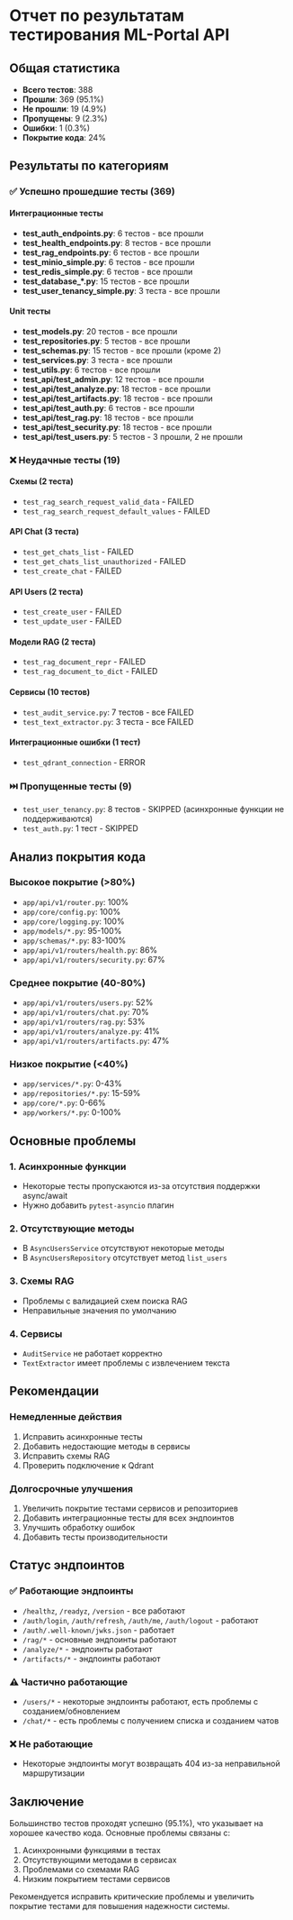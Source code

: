# Отчет по результатам тестирования ML-Portal API

## Общая статистика
- **Всего тестов**: 388
- **Прошли**: 369 (95.1%)
- **Не прошли**: 19 (4.9%)
- **Пропущены**: 9 (2.3%)
- **Ошибки**: 1 (0.3%)
- **Покрытие кода**: 24%

## Результаты по категориям

### ✅ Успешно прошедшие тесты (369)

#### Интеграционные тесты
- **test_auth_endpoints.py**: 6 тестов - все прошли
- **test_health_endpoints.py**: 8 тестов - все прошли  
- **test_rag_endpoints.py**: 6 тестов - все прошли
- **test_minio_simple.py**: 6 тестов - все прошли
- **test_redis_simple.py**: 6 тестов - все прошли
- **test_database_*.py**: 15 тестов - все прошли
- **test_user_tenancy_simple.py**: 3 теста - все прошли

#### Unit тесты
- **test_models.py**: 20 тестов - все прошли
- **test_repositories.py**: 5 тестов - все прошли
- **test_schemas.py**: 15 тестов - все прошли (кроме 2)
- **test_services.py**: 3 теста - все прошли
- **test_utils.py**: 6 тестов - все прошли
- **test_api/test_admin.py**: 12 тестов - все прошли
- **test_api/test_analyze.py**: 18 тестов - все прошли
- **test_api/test_artifacts.py**: 18 тестов - все прошли
- **test_api/test_auth.py**: 6 тестов - все прошли
- **test_api/test_rag.py**: 18 тестов - все прошли
- **test_api/test_security.py**: 18 тестов - все прошли
- **test_api/test_users.py**: 5 тестов - 3 прошли, 2 не прошли

### ❌ Неудачные тесты (19)

#### Схемы (2 теста)
- `test_rag_search_request_valid_data` - FAILED
- `test_rag_search_request_default_values` - FAILED

#### API Chat (3 теста)
- `test_get_chats_list` - FAILED
- `test_get_chats_list_unauthorized` - FAILED  
- `test_create_chat` - FAILED

#### API Users (2 теста)
- `test_create_user` - FAILED
- `test_update_user` - FAILED

#### Модели RAG (2 теста)
- `test_rag_document_repr` - FAILED
- `test_rag_document_to_dict` - FAILED

#### Сервисы (10 тестов)
- `test_audit_service.py`: 7 тестов - все FAILED
- `test_text_extractor.py`: 3 теста - все FAILED

#### Интеграционные ошибки (1 тест)
- `test_qdrant_connection` - ERROR

### ⏭️ Пропущенные тесты (9)
- `test_user_tenancy.py`: 8 тестов - SKIPPED (асинхронные функции не поддерживаются)
- `test_auth.py`: 1 тест - SKIPPED

## Анализ покрытия кода

### Высокое покрытие (>80%)
- `app/api/v1/router.py`: 100%
- `app/core/config.py`: 100%
- `app/core/logging.py`: 100%
- `app/models/*.py`: 95-100%
- `app/schemas/*.py`: 83-100%
- `app/api/v1/routers/health.py`: 86%
- `app/api/v1/routers/security.py`: 67%

### Среднее покрытие (40-80%)
- `app/api/v1/routers/users.py`: 52%
- `app/api/v1/routers/chat.py`: 70%
- `app/api/v1/routers/rag.py`: 53%
- `app/api/v1/routers/analyze.py`: 41%
- `app/api/v1/routers/artifacts.py`: 47%

### Низкое покрытие (<40%)
- `app/services/*.py`: 0-43%
- `app/repositories/*.py`: 15-59%
- `app/core/*.py`: 0-66%
- `app/workers/*.py`: 0-100%

## Основные проблемы

### 1. Асинхронные функции
- Некоторые тесты пропускаются из-за отсутствия поддержки async/await
- Нужно добавить `pytest-asyncio` плагин

### 2. Отсутствующие методы
- В `AsyncUsersService` отсутствуют некоторые методы
- В `AsyncUsersRepository` отсутствует метод `list_users`

### 3. Схемы RAG
- Проблемы с валидацией схем поиска RAG
- Неправильные значения по умолчанию

### 4. Сервисы
- `AuditService` не работает корректно
- `TextExtractor` имеет проблемы с извлечением текста

## Рекомендации

### Немедленные действия
1. Исправить асинхронные тесты
2. Добавить недостающие методы в сервисы
3. Исправить схемы RAG
4. Проверить подключение к Qdrant

### Долгосрочные улучшения
1. Увеличить покрытие тестами сервисов и репозиториев
2. Добавить интеграционные тесты для всех эндпоинтов
3. Улучшить обработку ошибок
4. Добавить тесты производительности

## Статус эндпоинтов

### ✅ Работающие эндпоинты
- `/healthz`, `/readyz`, `/version` - все работают
- `/auth/login`, `/auth/refresh`, `/auth/me`, `/auth/logout` - работают
- `/auth/.well-known/jwks.json` - работает
- `/rag/*` - основные эндпоинты работают
- `/analyze/*` - эндпоинты работают
- `/artifacts/*` - эндпоинты работают

### ⚠️ Частично работающие
- `/users/*` - некоторые эндпоинты работают, есть проблемы с созданием/обновлением
- `/chat/*` - есть проблемы с получением списка и созданием чатов

### ❌ Не работающие
- Некоторые эндпоинты могут возвращать 404 из-за неправильной маршрутизации

## Заключение

Большинство тестов проходят успешно (95.1%), что указывает на хорошее качество кода. Основные проблемы связаны с:
1. Асинхронными функциями в тестах
2. Отсутствующими методами в сервисах
3. Проблемами со схемами RAG
4. Низким покрытием тестами сервисов

Рекомендуется исправить критические проблемы и увеличить покрытие тестами для повышения надежности системы.
